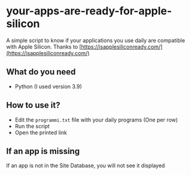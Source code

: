 # your-apps-are-ready-for-apple-silicon
A simple script to know if your applications you use daily are compatible with Apple Silicon.
Thanks to [https://isapplesiliconready.com/](https://isapplesiliconready.com/)
## What do you need
- Python (I used version 3.9)
## How to use it?
- Edit the `programmi.txt` file with your daily programs (One per row)
- Run the script
- Open the printed link
## If an app is missing
If an app is not in the Site Database, you will not see it displayed